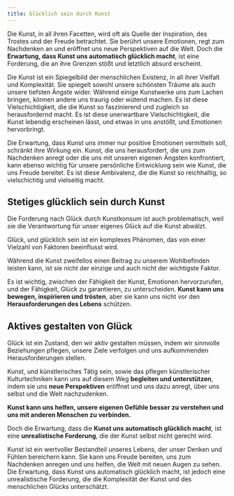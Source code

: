 ```yaml
--- 
title: Glücklich sein durch Kunst   
---  
```

Die Kunst, in all ihren Facetten, wird oft als Quelle der Inspiration, des Trostes und der Freude betrachtet. Sie berührt unsere Emotionen, regt zum Nachdenken an und eröffnet uns neue Perspektiven auf die Welt. Doch die **Erwartung, dass Kunst uns automatisch glücklich macht**, ist eine Forderung, die an ihre Grenzen stößt und letztlich absurd erscheint.

Die Kunst ist ein Spiegelbild der menschlichen Existenz, in all ihrer Vielfalt und Komplexität. Sie spiegelt sowohl unsere schönsten Träume als auch unsere tiefsten Ängste wider. Während einige Kunstwerke uns zum Lachen bringen, können andere uns traurig oder wütend machen. Es ist diese Vielschichtigkeit, die die Kunst so faszinierend und zugleich so herausfordernd macht. Es ist diese unerwartbare Vielschichtigkeit, die Kunst lebendig erscheinen lässt, und etwas in uns anstößt, und Emotionen hervorbringt.

Die Erwartung, dass Kunst uns immer nur positive Emotionen vermitteln soll, schränkt ihre Wirkung ein. Kunst, die uns herausfordert, die uns zum Nachdenken anregt oder die uns mit unseren eigenen Ängsten konfrontiert, kann ebenso wichtig für unsere persönliche Entwicklung sein wie Kunst, die uns Freude bereitet. Es ist diese Ambivalenz, die die Kunst so reichhaltig, so vielschichtig und vielseitig macht.

## Stetiges glücklich sein durch Kunst

Die Forderung nach Glück durch Kunstkonsum ist auch problematisch, weil sie die Verantwortung für unser eigenes Glück auf die Kunst abwälzt. 

Glück, und glücklich sein ist ein komplexes Phänomen, das von einer Vielzahl von Faktoren beeinflusst wird. 

Während die Kunst zweifellos einen Beitrag zu unserem Wohlbefinden leisten kann, ist sie nicht der einzige und auch nicht der wichtigste Faktor.

Es ist wichtig, zwischen der Fähigkeit der Kunst, Emotionen hervorzurufen, und der Fähigkeit, Glück zu garantieren, zu unterscheiden. **Kunst kann uns bewegen, inspirieren und trösten**, aber sie kann uns nicht vor den **Herausforderungen des Lebens** schützen. 

## Aktives gestalten von Glück

Glück ist ein Zustand, den wir aktiv gestalten müssen, indem wir sinnvolle Beziehungen pflegen, unsere Ziele verfolgen und uns aufkommenden Herausforderungen stellen.

Kunst, und künstlerisches Tätig sein, sowie das pflegen künstlerischer Kulturtechniken kann uns auf diesem Weg **begleiten und unterstützen**, indem sie uns **neue Perspektiven** eröffnet und uns dazu anregt, über uns selbst und die Welt nachzudenken. 

**Kunst kann uns helfen, unsere eigenen Gefühle besser zu verstehen und uns mit anderen Menschen zu verbinden.** 

Doch die Erwartung, dass die **Kunst uns automatisch glücklich macht**, ist eine **unrealistische Forderung**, die der Kunst selbst nicht gerecht wird.

Kunst ist ein wertvoller Bestandteil unseres Lebens, der unser Denken und Fühlen bereichern kann. Sie kann uns Freude bereiten, uns zum Nachdenken anregen und uns helfen, die Welt mit neuen Augen zu sehen. Die Erwartung, dass Kunst uns automatisch glücklich macht, ist jedoch eine unrealistische Forderung, die die Komplexität der Kunst und des menschlichen Glücks unterschätzt.
